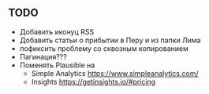 ## TODO

- Добавить иконуц RSS
- Добавить статьи о прибытии в Перу и из папки Лима
- пофиксить проблему со сквозным копированием
- Пагинация???
- Поменять Plausible на
	- Simple Analytics https://www.simpleanalytics.com/
	- Insights https://getinsights.io/#pricing
